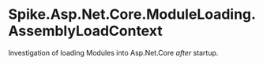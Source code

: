 # Spike.Asp.Net.Core.ModuleLoading.AssemblyLoadContext
Investigation of loading Modules into Asp.Net.Core *after* startup.
